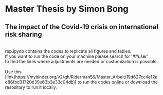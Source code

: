 # Master Thesis by Simon Bong
## The impact of the Covid-19 crisis on international risk sharing
<br>
rep.ipynb contains the codes to replicate all figures and tables.
<br>
If you want to run the code on your machine please search for '##user'
<br>
to find the lines where adjustments are needed or customization is possible.
<br>
<br>
Use this [link(https://mybinder.org/v2/gh/Riderman56/Master_Arbeit/19d627cc4e12ee86fbd31720d39e63b3e33c04db)] to run the codes online or download the resository to run it locally.

